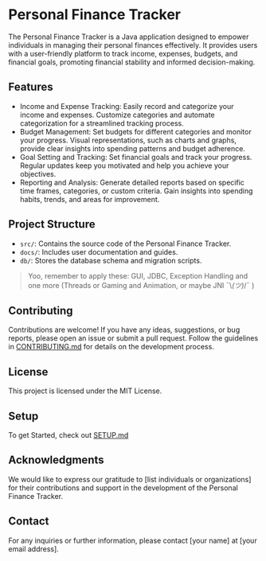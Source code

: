# Personal Finance Tracker

The Personal Finance Tracker is a Java application designed to empower individuals in managing their personal finances effectively. It provides users with a user-friendly platform to track income, expenses, budgets, and financial goals, promoting financial stability and informed decision-making.

## Features

- Income and Expense Tracking: Easily record and categorize your income and expenses. Customize categories and automate categorization for a streamlined tracking process.
- Budget Management: Set budgets for different categories and monitor your progress. Visual representations, such as charts and graphs, provide clear insights into spending patterns and budget adherence.
- Goal Setting and Tracking: Set financial goals and track your progress. Regular updates keep you motivated and help you achieve your objectives.
- Reporting and Analysis: Generate detailed reports based on specific time frames, categories, or custom criteria. Gain insights into spending habits, trends, and areas for improvement.

## Project Structure
- `src/`: Contains the source code of the Personal Finance Tracker.
- `docs/`: Includes user documentation and guides.
- `db/`: Stores the database schema and migration scripts.

> Yoo, remember to apply these: GUI, JDBC, Exception Handling and one more (Threads or Gaming and Animation, or maybe JNI
¯\\_(ツ)_/¯ )

## Contributing
Contributions are welcome! If you have any ideas, suggestions, or bug reports, please open an issue or submit a pull request. Follow the guidelines in [CONTRIBUTING.md](CONTRIBUTING.md) for details on the development process.

## License
This project is licensed under the MIT License.

## Setup
To get Started, check out [SETUP.md](SETUP.md)

## Acknowledgments
We would like to express our gratitude to [list individuals or organizations] for their contributions and support in the development of the Personal Finance Tracker.

## Contact
For any inquiries or further information, please contact [your name] at [your email address].
